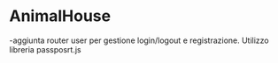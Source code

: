 ﻿# AnimalHouse
-aggiunta router user per gestione login/logout e registrazione. Utilizzo libreria passposrt.js
